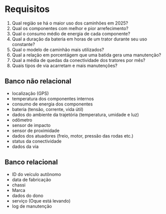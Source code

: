 # Requisitos

1. Qual região se há o maior uso dos caminhões em 2025?
2. Qual os componentes com melhor e pior arrefecimento?
3. Qual o consumo médio de energia de cada componente?
4. Qual a duração da bateria em horas de um trator durante seu uso constante?
5. Qual o modelo de caminhão mais utilizados?
6. Qual a relação em porcentágem que uma batida gera uma manutenção?
7. Qual a média de quedas da conectividade dos tratores por mês?
8. Quais tipos de via acarretam e mais manutenções?

## Banco não relacional

- localização (GPS)
- temperatura dos componentes internos
- consumo de energia dos componentes
- bateria (tensão, corrente, vida útil)
- dados do ambiente da trajetória (temperatura, umidade e luz)
- odômetro
- sensor de impacto
- sensor de proximidade
- dados dos atuadores (freio, motor, pressão das rodas etc.)
- status da conectividade
- dados da via


## Banco relacional

- ID do veículo autônomo
- data de fabricação
- chassi
- Marca
- dados do dono
- serviço (Oque está levando)
- log de manutenção
